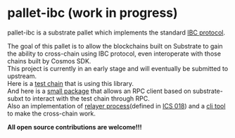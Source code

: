 # pallet-ibc (work in progress)
pallet-ibc is a substrate pallet which implements the standard [IBC protocol](https://github.com/cosmos/ics).</br>

The goal of this pallet is to allow the blockchains built on Substrate to gain the ability to cross-chain using IBC protocol, even interoperate with those chains built by Cosmos SDK.</br>
This project is currently in an early stage and will eventually be submitted to upstream.</br>
Here is a [test chain](https://github.com/en/ibc-demo/tree/master/node-template) that is using this library.</br>
And here is a [small package](https://github.com/en/ibc-demo/tree/master/node-template/calls) that allows an RPC client based on substrate-subxt to interact with the test chain through RPC.</br>
Also an implementation of [relayer process](https://github.com/en/ibc-demo/tree/master/node-template/relayer)(defined in [ICS 018](https://github.com/cosmos/ics/tree/master/spec/ics-018-relayer-algorithms)) and a [cli tool](https://github.com/en/ibc-demo/tree/master/node-template/cli) to make the cross-chain work.</br>

**All open source contributions are welcome!!!**
